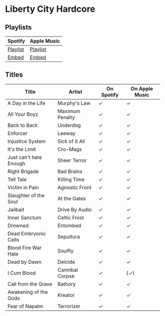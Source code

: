 # Liberty City Hardcore

## Playlists

Spotify                                                                                                     | Apple Music
----------------------------------------------------------------------------------------------------------- | -------------------------------------------------------------------------------------------------------------------
[Playlist](https://open.spotify.com/user/marauderxtreme/playlist/2BlZAh5BnIqbfCiNwPSUNo)                    | [Playlist](https://itunes.apple.com/de/playlist/gta-iv-liberty-city-hardcore/idpl.db3f2bab8b3b47d0ae61a43764fbec2c)
[Embed](https://embed.spotify.com/?uri=spotify%3Auser%3Amarauderxtreme%3Aplaylist%3A2BlZAh5BnIqbfCiNwPSUNo) | [Embed](https://tools.applemusic.com/embed/v1/playlist/pl.db3f2bab8b3b47d0ae61a43764fbec2c)

## Titles

Title                  | Artist          | On Spotify | On Apple Music
---------------------- | --------------- | ---------- | --------------
A Day in the Life      | Murphy's Law    | ✓          | ✓
All Your Boyz          | Maximum Penalty | ✓          | ✓
Back to Back           | Underdog        | ✓          | ✓
Enforcer               | Leeway          | ✓          | ✓
Injustice System       | Sick of It All  | ✓          | ✓
It's the Limit         | Cro-Mags        | ✓          | ✓
Just can't hate Enough | Sheer Terror    | ✓          | ✓
Right Brigade          | Bad Brains      | ✓          | ✓
Tell Tale              | Killing Time    | ✓          | ✓
Victim in Pain         | Agnostic Front  | ✓          | ✓
Slaughter of the Soul  | At the Gates    | ✓          | ✓
Jailbait               | Drive By Audio  | ✓          | ✓
Inner Sanctum          | Celtic Frost    | ✓          | ✓
Drowned                | Entombed        | ✓          | ✓
Dead Embryonic Cells   | Sepultura       | ✓          | ✓
Blood Fire War Hate    | Soulfly         | ✓          | ✓
Dead by Dawn           | Deicide         | ✓          | ✓
I Cum Blood            | Cannibal Corpse | ✓          | (✓)
Call from the Grave    | Bathory         | ✓          | ✓
Awakening of the Gods  | Kreator         | ✓          | ✓
Fear of Napalm         | Terrorizer      | ✓          | ✓
